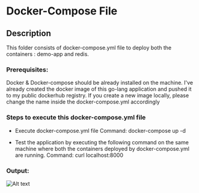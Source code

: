 # Docker-Compose File

## Description

This folder consists of docker-compose.yml file to deploy both the containers : demo-app and redis.

### Prerequisites:
Docker & Docker-compose should be already installed on the machine.
I've already created the docker image of this go-lang application and pushed it to my public dockerhub registry.
If you create a new image locally, please change the name inside the docker-compose.yml accordingly

### Steps to execute this docker-compose.yml file

- Execute docker-compose.yml file
Command: docker-compose up -d

- Test the application by executing the following command on the same machine where both the containers deployed by docker-compose.yml are running.
Command: curl localhost:8000

### Output:
![Alt text](/docker-compose/docker-compose-output.jpg?raw=true "Docker Compose Output")
